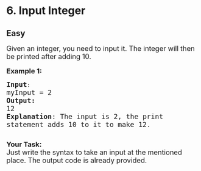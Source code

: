 # 6. Input Integer
## Easy
<div class="problem-statement">
                <p></p><p><span style="font-size:18px">Given an integer, you need to input it. The integer will then be printed after adding 10.</span><br>
<br>
<span style="font-size:18px"><strong>Example 1:</strong></span></p>

<pre><span style="font-size:18px"><strong>Input</strong></span>:
<span style="font-size:18px">myInput = 2
<strong>Output:</strong> 
12
<strong>Explanation</strong>: The input is 2, the print
statement adds 10 to it to make 12.
</span></pre>

<p><br>
<span style="font-size:18px"><strong>Your Task:&nbsp; </strong></span><br>
<span style="font-size:18px">Just write the syntax to take an input at the mentioned place. The output code is already provided.</span></p>
 <p></p>
            </div>